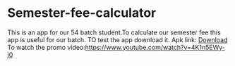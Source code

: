 # Semester-fee-calculator
This is an app for our 54 batch student.To calculate our semester fee this app is useful for our batch.
TO test the app download it.
Apk link: [Download](https://github.com/Rakib-Hasan-455/Semester-fee-calculator-Android-Application/blob/master/Semester%20fee%20calculator%2054%20batch.apk) </br>
To watch the promo video:https://www.youtube.com/watch?v=4K1n5EWy-j0
